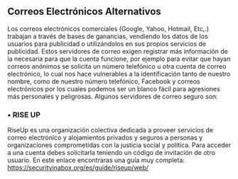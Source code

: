 ## Correos Electrónicos Alternativos

Los correos electrónicos comerciales (Google, Yahoo, Hotmail, Etc,.) trabajan a través de bases de ganancias, vendiendo los datos de los usuarios para publicidad o utilizándolos en sus propios servicios de publicidad. Estos servidores de correo exigen registrar más información de la necesaria para que la cuenta funcione, por ejemplo para evitar que hayan correos anónimos se solicita un número telefónico u otra cuenta de correo electrónico, lo cual nos hace vulnerables a la identificación tanto de nuestro nombre, como de nuestro número telefónico, Facebook y correos electrónicos por los cuales podemos ser un blanco fácil para agresiones más  personales y peligrosas.
Algunos servidores de correo seguro son:

###  •	RISE UP
RiseUp es una organización colectiva dedicada a proveer servicios de correo electrónico y alojamientos privados y seguros a personas y organizaciones comprometidas con la justicia social y política. Para acceder a una cuenta debes solicitarla teniendo un código de invitación de otro usuario. En este enlace encontraras una guía muy completa:
https://securityinabox.org/es/guide/riseup/web/

